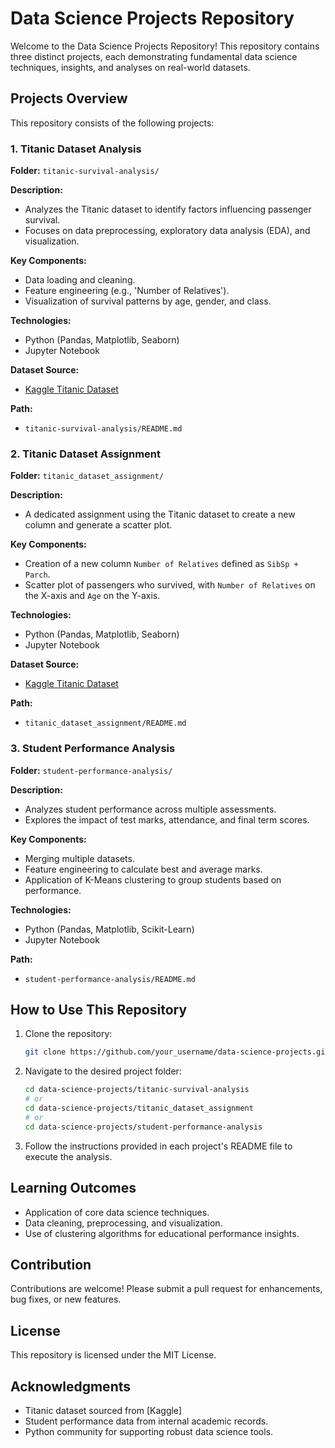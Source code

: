 # Data Science Projects Repository

Welcome to the Data Science Projects Repository! This repository contains three distinct projects, each demonstrating fundamental data science techniques, insights, and analyses on real-world datasets.

## Projects Overview
This repository consists of the following projects:

### 1. Titanic Dataset Analysis
**Folder:** `titanic-survival-analysis/`

**Description:**
- Analyzes the Titanic dataset to identify factors influencing passenger survival.
- Focuses on data preprocessing, exploratory data analysis (EDA), and visualization.

**Key Components:**
- Data loading and cleaning.
- Feature engineering (e.g., 'Number of Relatives').
- Visualization of survival patterns by age, gender, and class.

**Technologies:**
- Python (Pandas, Matplotlib, Seaborn)
- Jupyter Notebook

**Dataset Source:**
- [Kaggle Titanic Dataset](https://www.kaggle.com/c/titanic)

**Path:**
- `titanic-survival-analysis/README.md`

### 2. Titanic Dataset Assignment
**Folder:** `titanic_dataset_assignment/`

**Description:**
- A dedicated assignment using the Titanic dataset to create a new column and generate a scatter plot.

**Key Components:**
- Creation of a new column `Number of Relatives` defined as `SibSp + Parch`.
- Scatter plot of passengers who survived, with `Number of Relatives` on the X-axis and `Age` on the Y-axis.

**Technologies:**
- Python (Pandas, Matplotlib, Seaborn)
- Jupyter Notebook

**Dataset Source:**
- [Kaggle Titanic Dataset](https://www.kaggle.com/c/titanic)

**Path:**
- `titanic_dataset_assignment/README.md`

### 3. Student Performance Analysis
**Folder:** `student-performance-analysis/`

**Description:**
- Analyzes student performance across multiple assessments.
- Explores the impact of test marks, attendance, and final term scores.

**Key Components:**
- Merging multiple datasets.
- Feature engineering to calculate best and average marks.
- Application of K-Means clustering to group students based on performance.

**Technologies:**
- Python (Pandas, Matplotlib, Scikit-Learn)
- Jupyter Notebook

**Path:**
- `student-performance-analysis/README.md`

## How to Use This Repository
1. Clone the repository:
    ```bash
    git clone https://github.com/your_username/data-science-projects.git
    ```
2. Navigate to the desired project folder:
    ```bash
    cd data-science-projects/titanic-survival-analysis
    # or
    cd data-science-projects/titanic_dataset_assignment
    # or
    cd data-science-projects/student-performance-analysis
    ```
3. Follow the instructions provided in each project's README file to execute the analysis.

## Learning Outcomes
- Application of core data science techniques.
- Data cleaning, preprocessing, and visualization.
- Use of clustering algorithms for educational performance insights.

## Contribution
Contributions are welcome! Please submit a pull request for enhancements, bug fixes, or new features.

## License
This repository is licensed under the MIT License.

## Acknowledgments
- Titanic dataset sourced from [Kaggle]
- Student performance data from internal academic records.
- Python community for supporting robust data science tools.

